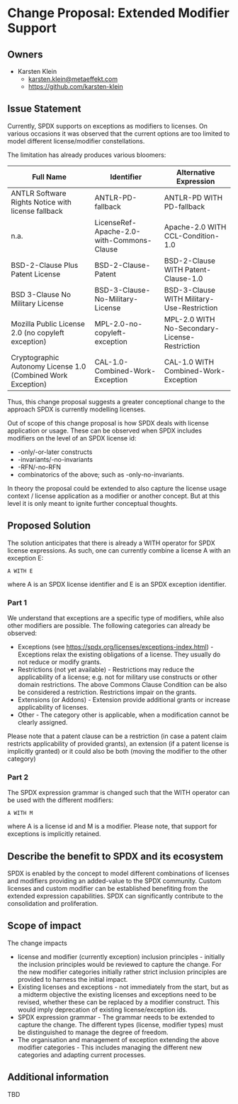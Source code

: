 # Change Proposal: Extended Modifier Support
## Owners
- Karsten Klein
  - karsten.klein@metaeffekt.com
  - https://github.com/karsten-klein

## Issue Statement

Currently, SPDX supports on exceptions as modifiers to licenses. On various occasions 
it was observed that the current options are too limited to model different license/modifier
constellations. 

The limitation has already produces various bloomers:

| Full Name                                          | Identifier | Alternative Expression              |
|----------------------------------------------------| --- |-------------------------------------|
| ANTLR Software Rights Notice with license fallback | ANTLR-PD-fallback | ANTLR-PD WITH PD-fallback           |
| n.a.                                               | LicenseRef-Apache-2.0-with-Commons-Clause | Apache-2.0 WITH CCL-Condition-1.0   |
| BSD-2-Clause Plus Patent License | BSD-2-Clause-Patent | BSD-2-Clause WITH Patent-Clause-1.0 |
| BSD 3-Clause No Military License | BSD-3-Clause-No-Military-License | BSD-3-Clause WITH Military-Use-Restriction | 
| Mozilla Public License 2.0 (no copyleft exception) | MPL-2.0-no-copyleft-exception | MPL-2.0 WITH No-Secondary-License-Restriction | 
| Cryptographic Autonomy License 1.0 (Combined Work Exception) | CAL-1.0-Combined-Work-Exception | CAL-1.0 WITH Combined-Work-Exception | 

Thus, this change proposal suggests a greater conceptional change to the approach SPDX is 
currently modelling licenses.

Out of scope of this change proposal is how SPDX deals with license application or usage. 
These can be observed when SPDX includes modifiers on the level of an SPDX license id:
* -only/-or-later constructs
* -invariants/-no-invariants
* -RFN/-no-RFN 
* combinatorics of the above; such as -only-no-invariants.

In theory the proposal could be extended to also capture the license usage context / 
license application as a modifier or another concept. But at this level it is only 
meant to ignite further conceptual thoughts. 

## Proposed Solution

The solution anticipates that there is already a WITH operator for SPDX license expressions. 
As such, one can currently combine a license A with an exception E:
  
    A WITH E

where A is an SPDX license identifier and E is an SPDX exception identifier.

### Part 1

We understand that exceptions are a specific type of modifiers, while also other modifiers 
are possible. The following categories can already be observed:

* Exceptions (see https://spdx.org/licenses/exceptions-index.html) - Exceptions relax the
  existing obligations of a license. They usually do not reduce or modify grants.
* Restrictions (not yet available) - Restrictions may reduce the applicability of a license; 
  e.g. not for military use constructs or other domain restrictions. The above Commons Clause 
  Condition can be also be considered a restriction. Restrictions impair on the grants.
* Extensions (or Addons) - Extension provide additional grants or increase applicability of
  licenses.
* Other - The category other is applicable, when a modification cannot be clearly assigned.

Please note that a patent clause can be a restriction (in case a patent claim restricts 
applicability of provided grants), an extension (if a patent license is implicitly granted) or
it could also be both (moving the modifier to the other category)

### Part 2

The SPDX expression grammar is changed such that the WITH operator can be used with the
different modifiers:

    A WITH M

where A is a license id and M is a modifier. Please note, that support for exceptions is 
implicitly retained.  

## Describe the benefit to SPDX and its ecosystem

SPDX is enabled by the concept to model different combinations of licenses and modifiers 
providing an added-value to the SPDX community. Custom licenses and custom modifier can be
established benefiting from the extended expression capabilities. SPDX can significantly 
contribute to the consolidation and proliferation.

## Scope of impact

The change impacts
* license and modifier (currently exception) inclusion principles - initially the inclusion
  principles would be reviewed to capture the change. For the new modifier categories initially
  rather strict inclusion principles are provided to harness the initial impact.
* Existing licenses and exceptions - not immediately from the start, but as a midterm objective 
  the existing licenses and exceptions need to be revised, whether these can be replaced by a 
  modifier construct. This would imply deprecation of existing license/exception ids.
* SPDX expression grammar - The grammar needs to be extended to capture the change. The different 
  types (license, modifier types) must be distinguished to manage the degree of freedom.
* The organisation and management of exception extending the above modifier categories - This
  includes managing the different new categories and adapting current processes.

## Additional information

TBD

